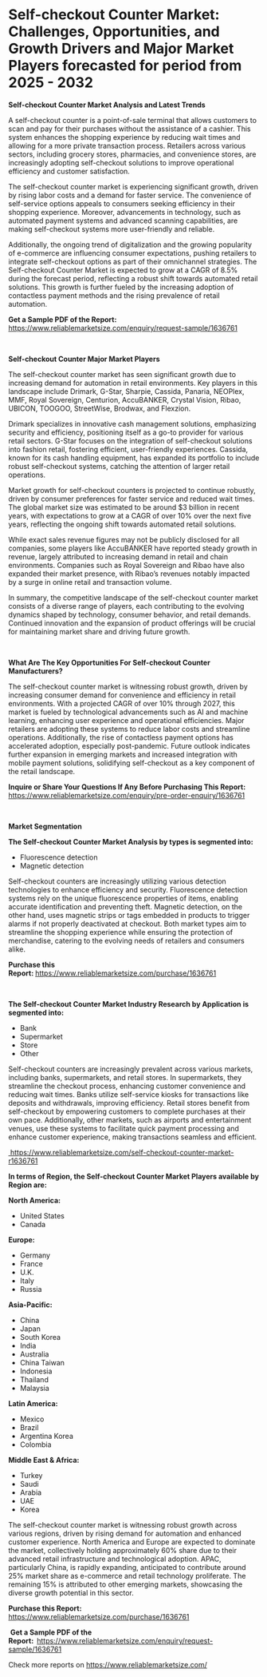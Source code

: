<p><h1>Self-checkout Counter Market: Challenges, Opportunities, and Growth Drivers and Major Market Players forecasted for period from 2025 - 2032</h1></p><p><strong>Self-checkout Counter Market Analysis and Latest Trends</strong></p>
<p><p>A self-checkout counter is a point-of-sale terminal that allows customers to scan and pay for their purchases without the assistance of a cashier. This system enhances the shopping experience by reducing wait times and allowing for a more private transaction process. Retailers across various sectors, including grocery stores, pharmacies, and convenience stores, are increasingly adopting self-checkout solutions to improve operational efficiency and customer satisfaction.</p><p>The self-checkout counter market is experiencing significant growth, driven by rising labor costs and a demand for faster service. The convenience of self-service options appeals to consumers seeking efficiency in their shopping experience. Moreover, advancements in technology, such as automated payment systems and advanced scanning capabilities, are making self-checkout systems more user-friendly and reliable.</p><p>Additionally, the ongoing trend of digitalization and the growing popularity of e-commerce are influencing consumer expectations, pushing retailers to integrate self-checkout options as part of their omnichannel strategies. The Self-checkout Counter Market is expected to grow at a CAGR of 8.5% during the forecast period, reflecting a robust shift towards automated retail solutions. This growth is further fueled by the increasing adoption of contactless payment methods and the rising prevalence of retail automation.</p></p>
<p><strong>Get a Sample PDF of the Report:&nbsp;</strong> <a href="https://www.reliablemarketsize.com/enquiry/request-sample/1636761?utm_campaign=3512&utm_medium=2&utm_source=Github&utm_content=ia&utm_term=23032025&utm_id=self-checkout-counter">https://www.reliablemarketsize.com/enquiry/request-sample/1636761</a></p>
<p>&nbsp;</p>
<p><strong>Self-checkout Counter Major Market Players</strong></p>
<p><p>The self-checkout counter market has seen significant growth due to increasing demand for automation in retail environments. Key players in this landscape include Drimark, G-Star, Sharpie, Cassida, Panaria, NEOPlex, MMF, Royal Sovereign, Centurion, AccuBANKER, Crystal Vision, Ribao, UBICON, TOOGOO, StreetWise, Brodwax, and Flexzion.</p><p>Drimark specializes in innovative cash management solutions, emphasizing security and efficiency, positioning itself as a go-to provider for various retail sectors. G-Star focuses on the integration of self-checkout solutions into fashion retail, fostering efficient, user-friendly experiences. Cassida, known for its cash handling equipment, has expanded its portfolio to include robust self-checkout systems, catching the attention of larger retail operations.</p><p>Market growth for self-checkout counters is projected to continue robustly, driven by consumer preferences for faster service and reduced wait times. The global market size was estimated to be around $3 billion in recent years, with expectations to grow at a CAGR of over 10% over the next five years, reflecting the ongoing shift towards automated retail solutions.</p><p>While exact sales revenue figures may not be publicly disclosed for all companies, some players like AccuBANKER have reported steady growth in revenue, largely attributed to increasing demand in retail and chain environments. Companies such as Royal Sovereign and Ribao have also expanded their market presence, with Ribao’s revenues notably impacted by a surge in online retail and transaction volume.</p><p>In summary, the competitive landscape of the self-checkout counter market consists of a diverse range of players, each contributing to the evolving dynamics shaped by technology, consumer behavior, and retail demands. Continued innovation and the expansion of product offerings will be crucial for maintaining market share and driving future growth.</p></p>
<p>&nbsp;</p>
<p><strong>What Are The Key Opportunities For Self-checkout Counter Manufacturers?</strong></p>
<p><p>The self-checkout counter market is witnessing robust growth, driven by increasing consumer demand for convenience and efficiency in retail environments. With a projected CAGR of over 10% through 2027, this market is fueled by technological advancements such as AI and machine learning, enhancing user experience and operational efficiencies. Major retailers are adopting these systems to reduce labor costs and streamline operations. Additionally, the rise of contactless payment options has accelerated adoption, especially post-pandemic. Future outlook indicates further expansion in emerging markets and increased integration with mobile payment solutions, solidifying self-checkout as a key component of the retail landscape.</p></p>
<p><strong>Inquire or Share Your Questions If Any Before Purchasing This Report:</strong> <a href="https://www.reliablemarketsize.com/enquiry/pre-order-enquiry/1636761?utm_campaign=3512&utm_medium=2&utm_source=Github&utm_content=ia&utm_term=23032025&utm_id=self-checkout-counter">https://www.reliablemarketsize.com/enquiry/pre-order-enquiry/1636761</a></p>
<p>&nbsp;</p>
<p><strong>Market Segmentation</strong></p>
<p><strong>The Self-checkout Counter Market Analysis by types is segmented into:</strong></p>
<p><ul><li>Fluorescence detection</li><li>Magnetic detection</li></ul></p>
<p><p>Self-checkout counters are increasingly utilizing various detection technologies to enhance efficiency and security. Fluorescence detection systems rely on the unique fluorescence properties of items, enabling accurate identification and preventing theft. Magnetic detection, on the other hand, uses magnetic strips or tags embedded in products to trigger alarms if not properly deactivated at checkout. Both market types aim to streamline the shopping experience while ensuring the protection of merchandise, catering to the evolving needs of retailers and consumers alike.</p></p>
<p><strong>Purchase this Report:&nbsp;</strong><a href="https://www.reliablemarketsize.com/purchase/1636761?utm_campaign=3512&utm_medium=2&utm_source=Github&utm_content=ia&utm_term=23032025&utm_id=self-checkout-counter">https://www.reliablemarketsize.com/purchase/1636761</a></p>
<p>&nbsp;</p>
<p><strong>The Self-checkout Counter Market Industry Research by Application is segmented into:</strong></p>
<p><ul><li>Bank</li><li>Supermarket</li><li>Store</li><li>Other</li></ul></p>
<p><p>Self-checkout counters are increasingly prevalent across various markets, including banks, supermarkets, and retail stores. In supermarkets, they streamline the checkout process, enhancing customer convenience and reducing wait times. Banks utilize self-service kiosks for transactions like deposits and withdrawals, improving efficiency. Retail stores benefit from self-checkout by empowering customers to complete purchases at their own pace. Additionally, other markets, such as airports and entertainment venues, use these systems to facilitate quick payment processing and enhance customer experience, making transactions seamless and efficient.</p></p>
<p><a href="https://www.reliablemarketsize.com/self-checkout-counter-market-r1636761?utm_campaign=3512&utm_medium=2&utm_source=Github&utm_content=ia&utm_term=23032025&utm_id=self-checkout-counter">&nbsp;https://www.reliablemarketsize.com/self-checkout-counter-market-r1636761</a></p>
<p><strong>In terms of Region, the Self-checkout Counter Market Players available by Region are:</strong></p>
<p>
    <p> <strong> North America: </strong>
        <ul>
            <li>United States</li>
            <li>Canada</li>
        </ul>
        </p> 
    <p> <strong> Europe: </strong>
        <ul>
            <li>Germany</li>
            <li>France</li>
            <li>U.K.</li>
            <li>Italy</li>
            <li>Russia</li>
        </ul>
        </p> 
    <p> <strong> Asia-Pacific: </strong>
        <ul>
            <li>China</li>
            <li>Japan</li>
            <li>South Korea</li>
            <li>India</li>
            <li>Australia</li>
            <li>China Taiwan</li>
            <li>Indonesia</li>
            <li>Thailand</li>
            <li>Malaysia</li>
        </ul>
        </p> 
    <p> <strong> Latin America: </strong>
        <ul>
            <li>Mexico</li>
            <li>Brazil</li>
            <li>Argentina Korea</li>
            <li>Colombia</li>
        </ul>
        </p> 
    <p> <strong> Middle East & Africa: </strong>
        <ul>
            <li>Turkey</li>
            <li>Saudi</li>
            <li>Arabia</li>
            <li>UAE</li>
            <li>Korea</li>
        </ul>
    </p>
    </p>
<p><p>The self-checkout counter market is witnessing robust growth across various regions, driven by rising demand for automation and enhanced customer experience. North America and Europe are expected to dominate the market, collectively holding approximately 60% share due to their advanced retail infrastructure and technological adoption. APAC, particularly China, is rapidly expanding, anticipated to contribute around 25% market share as e-commerce and retail technology proliferate. The remaining 15% is attributed to other emerging markets, showcasing the diverse growth potential in this sector.</p></p>
<p><strong>Purchase this Report: </strong><a href="https://www.reliablemarketsize.com/purchase/1636761?utm_campaign=3512&utm_medium=2&utm_source=Github&utm_content=ia&utm_term=23032025&utm_id=self-checkout-counter">https://www.reliablemarketsize.com/purchase/1636761</a></p>
<p>&nbsp;<strong>Get a Sample PDF of the Report:&nbsp;&nbsp;</strong><a href="https://www.reliablemarketsize.com/enquiry/request-sample/1636761?utm_campaign=3512&utm_medium=2&utm_source=Github&utm_content=ia&utm_term=23032025&utm_id=self-checkout-counter">https://www.reliablemarketsize.com/enquiry/request-sample/1636761</a></p>
<p><strong></strong></p>
<p>Check more reports on <a href="https://www.reliablemarketsize.com/?utm_campaign=3512&utm_medium=2&utm_source=Github&utm_content=ia&utm_term=23032025&utm_id=self-checkout-counter">https://www.reliablemarketsize.com/</a></p>